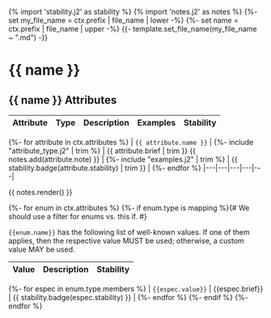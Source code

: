 {% import 'stability.j2' as stability %}
{% import 'notes.j2' as notes %}
{%- set my_file_name = ctx.prefix | file_name | lower -%}
{%- set name = ctx.prefix | file_name | upper -%}
{{- template.set_file_name(my_file_name ~ ".md") -}}

<!--- Hugo front matter used to generate the website version of this page:
--->

# {{ name }}

## {{ name }} Attributes

| Attribute  | Type | Description  | Examples  | Stability |
|---|---|---|---|---|
{%- for attribute in ctx.attributes %}
| `{{ attribute.name }}` | {%- include "attribute_type.j2" | trim %} | {{ attribute.brief | trim }} {{ notes.add(attribute.note) }} | {%- include "examples.j2" | trim %} | {{ stability.badge(attribute.stability) | trim }} |
{%- endfor %}
|---|---|---|---|---|

{{ notes.render() }}

{%- for enum in ctx.attributes %}
{%- if enum.type is mapping %}{# We should use a filter for enums vs. this if. #}

`{{enum.name}}` has the following list of well-known values. If one of them applies, then the respective value MUST be used; otherwise, a custom value MAY be used.

| Value  | Description | Stability |
|---|---|---|
{%- for espec in enum.type.members %}
| `{{espec.value}}` | {{espec.brief}} | {{ stability.badge(espec.stability) }} |
{%- endfor %}
{%- endif %}
{%- endfor %}